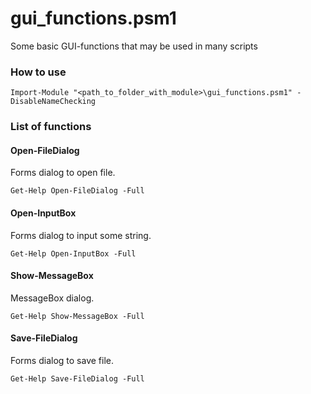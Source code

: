 # gui_functions.psm1
Some basic GUI-functions that may be used in many scripts

### How to use

    Import-Module "<path_to_folder_with_module>\gui_functions.psm1" -DisableNameChecking

### List of functions

#### Open-FileDialog
Forms dialog to open file.

    Get-Help Open-FileDialog -Full

#### Open-InputBox
Forms dialog to input some string.

    Get-Help Open-InputBox -Full

#### Show-MessageBox
MessageBox dialog.

    Get-Help Show-MessageBox -Full

#### Save-FileDialog
Forms dialog to save file.

    Get-Help Save-FileDialog -Full
